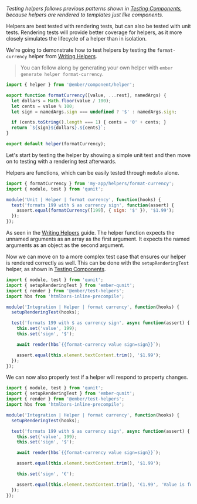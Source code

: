 _Testing helpers follows previous patterns shown in [Testing Components](../testing-components/),
because helpers are rendered to templates just like components._

Helpers are best tested with rendering tests, but can also be tested with unit
tests. Rendering tests will provide better coverage for helpers, as it more
closely simulates the lifecycle of a helper than in isolation.

We're going to demonstrate how to test helpers by testing the `format-currency`
helper from [Writing Helpers](../../templates/writing-helpers/
).

> You can follow along by generating your own helper with `ember generate helper
> format-currency`.

```javascript {data-filename=app/helpers/format-currency.js}
import { helper } from '@ember/component/helper';

export function formatCurrency([value, ...rest], namedArgs) {
  let dollars = Math.floor(value / 100);
  let cents = value % 100;
  let sign = namedArgs.sign === undefined ? '$' : namedArgs.sign;

  if (cents.toString().length === 1) { cents = '0' + cents; }
  return `${sign}${dollars}.${cents}`;
}

export default helper(formatCurrency);
```

Let's start by testing the helper by showing a simple unit test and then move on
to testing with a rendering test afterwards.

Helpers are functions, which can be easily tested through `module` alone.

```javascript {data-filename=tests/unit/helpers/format-currency-test.js}
import { formatCurrency } from 'my-app/helpers/format-currency';
import { module, test } from 'qunit';

module('Unit | Helper | format currency', function(hooks) {
  test('formats 199 with $ as currency sign', function(assert) {
    assert.equal(formatCurrency([199], { sign: '$' }), '$1.99');
  });
});
```

As seen in the [Writing Helpers](../../templates/writing-helpers/
) guide. The helper function expects the unnamed
arguments as an array as the first argument. It expects the named arguments as
an object as the second argument.

Now we can move on to a more complex test case that ensures our helper is rendered correctly as well. This can be done
with the `setupRenderingTest` helper, as shown in [Testing Components](../testing-components/).

```javascript {data-filename=tests/integration/helpers/format-currency-test.js}
import { module, test } from 'qunit';
import { setupRenderingTest } from 'ember-qunit';
import { render } from '@ember/test-helpers';
import hbs from 'htmlbars-inline-precompile';

module('Integration | Helper | format currency', function(hooks) {
  setupRenderingTest(hooks);

  test('formats 199 with $ as currency sign', async function(assert) {
    this.set('value', 199);
    this.set('sign', '$');

    await render(hbs`{{format-currency value sign=sign}}`);

    assert.equal(this.element.textContent.trim(), '$1.99');
  });
});
```

We can now also properly test if a helper will respond to property changes.

```javascript {data-filename=tests/integration/helpers/format-currency-test.js}
import { module, test } from 'qunit';
import { setupRenderingTest } from 'ember-qunit';
import { render } from '@ember/test-helpers';
import hbs from 'htmlbars-inline-precompile';

module('Integration | Helper | format currency', function(hooks) {
  setupRenderingTest(hooks);

  test('formats 199 with $ as currency sign', async function(assert) {
    this.set('value', 199);
    this.set('sign', '$');

    await render(hbs`{{format-currency value sign=sign}}`);

    assert.equal(this.element.textContent.trim(), '$1.99');

    this.set('sign', '€');

    assert.equal(this.element.textContent.trim(), '€1.99', 'Value is formatted with €');
  });
});
```
